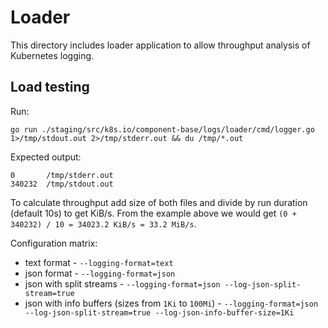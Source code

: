 # Loader

This directory includes loader application to allow throughput analysis of Kubernetes logging. 

## Load testing



Run:
```console
go run ./staging/src/k8s.io/component-base/logs/loader/cmd/logger.go 1>/tmp/stdout.out 2>/tmp/stderr.out && du /tmp/*.out
```

Expected output:
```
0       /tmp/stderr.out
340232  /tmp/stdout.out
```

To calculate throughput add size of both files and divide by run duration (default 10s) to get KiB/s.
From the example above we would get `(0 + 340232) / 10 = 34023.2 KiB/s = 33.2 MiB/s`.

Configuration matrix:
* text format - `--logging-format=text`
* json format - `--logging-format=json`
* json with split streams - `--logging-format=json --log-json-split-stream=true`
* json with info buffers (sizes from `1Ki` to `100Mi`) - `--logging-format=json --log-json-split-stream=true --log-json-info-buffer-size=1Ki`
